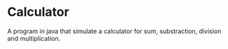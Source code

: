 # Calculator
A program in java that simulate a calculator for sum, substraction, division and multiplication.
